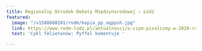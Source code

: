 ```yaml
---
title: Regionalny Ośrodek Debaty Międzynarodowej – Łódź
featured:
  image: "/v1588608101/rodm/kopia_pp_oqppsh.jpg"
  link: https://www.rodm-lodz.pl/aktualnosci/o-czym-pisalismy-w-2020-roku-co-sie-sprawdzilo-a-co-nie/
  text: 'Cykl felietonów: Pyffel komentuje '

---
```


